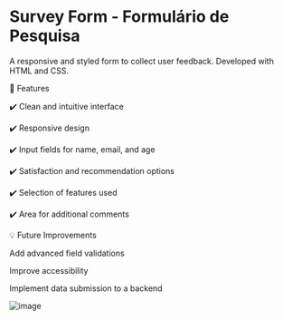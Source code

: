 # Survey Form - Formulário de Pesquisa
A responsive and styled form to collect user feedback. Developed with HTML and CSS.

📌 Features

✔️ Clean and intuitive interface

✔️ Responsive design

✔️ Input fields for name, email, and age

✔️ Satisfaction and recommendation options

✔️ Selection of features used

✔️ Area for additional comments


💡 Future Improvements

Add advanced field validations

Improve accessibility

Implement data submission to a backend


![image](https://github.com/user-attachments/assets/46f156cf-86b6-4192-9140-a28cd96c0682)
